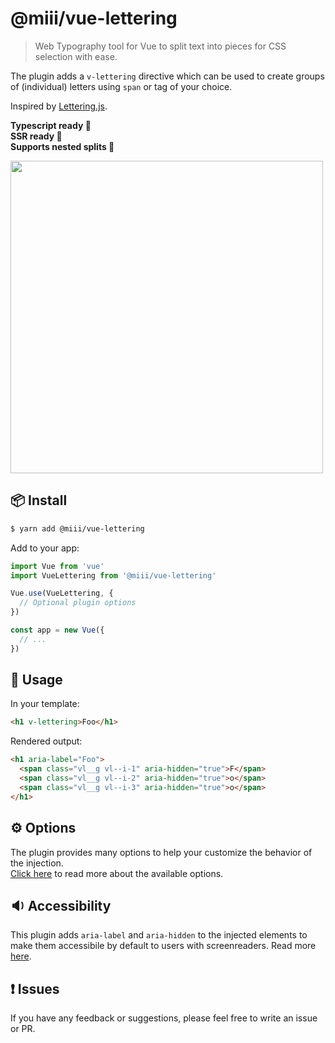 # @miii/vue-lettering
> Web Typography tool for Vue to split text into pieces for CSS selection with ease.<br>

The plugin adds a `v-lettering` directive which can be used to create groups of (individual) letters using `span` or tag of your choice.

Inspired by [Lettering.js](https://github.com/davatron5000/Lettering.js).


<strong>Typescript ready 🌟</strong><br>
<strong>SSR ready 🌟</strong><br>
<strong>Supports nested splits 🌟</strong>

<img src="https://user-images.githubusercontent.com/158975/76612092-e9d82380-651b-11ea-8400-7eb7031cfd8c.png" width="500">

## 📦  Install
```sh
$ yarn add @miii/vue-lettering
```

Add to your app:
```js
import Vue from 'vue'
import VueLettering from '@miii/vue-lettering'

Vue.use(VueLettering, {
  // Optional plugin options
})

const app = new Vue({
  // ...
})
```

## 🚀  Usage

In your template:
```html
<h1 v-lettering>Foo</h1>
```

Rendered output:
```html
<h1 aria-label="Foo">
  <span class="vl__g vl--i-1" aria-hidden="true">F</span>
  <span class="vl__g vl--i-2" aria-hidden="true">o</span>
  <span class="vl__g vl--i-3" aria-hidden="true">o</span>
</h1>
```

## ⚙️  Options
The plugin provides many options to help your customize the behavior of the injection.<br>
[Click here](./OPTIONS.md) to read more about the available options.

## 🔉  Accessibility
This plugin adds `aria-label` and `aria-hidden` to the injected elements to make them accessibile by default to users with screenreaders. Read more [here](https://developer.mozilla.org/en-US/docs/Web/Accessibility/ARIA).

## ❗️ Issues
If you have any feedback or suggestions, please feel free to write an issue or PR.
